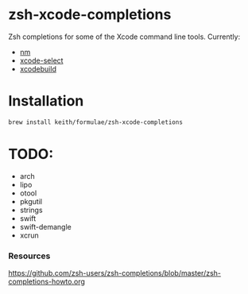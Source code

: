 # zsh-xcode-completions

Zsh completions for some of the Xcode command line tools. Currently:

- [nm](https://developer.apple.com/library/mac/documentation/Darwin/Reference/ManPages/man1/nm.1.html)
- [xcode-select](https://developer.apple.com/library/mac/documentation/Darwin/Reference/ManPages/man1/xcode-select.1.html)
- [xcodebuild](https://developer.apple.com/library/mac/documentation/Darwin/Reference/ManPages/man1/xcodebuild.1.html)

# Installation

```sh
brew install keith/formulae/zsh-xcode-completions
```

# TODO:

- arch
- lipo
- otool
- pkgutil
- strings
- swift
- swift-demangle
- xcrun

### Resources

<https://github.com/zsh-users/zsh-completions/blob/master/zsh-completions-howto.org>
